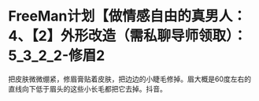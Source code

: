 # FreeMan计划【做情感自由的真男人：4、【2】外形改造（需私聊导师领取）：5_3_2_2-修眉2

把皮肤微微绷紧，修眉膏贴着皮肤，把边边的小睫毛修掉。眉大概是60度左右的直线向下低于眉头的这些小长毛都把它去掉。抖音。

